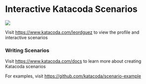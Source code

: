 # Interactive Katacoda Scenarios

[![](http://shields.katacoda.com/katacoda/leordguez/count.svg)](https://www.katacoda.com/leordguez "Get your profile on Katacoda.com")

Visit https://www.katacoda.com/leordguez to view the profile and interactive scenarios

### Writing Scenarios
Visit https://www.katacoda.com/docs to learn more about creating Katacoda scenarios

For examples, visit https://github.com/katacoda/scenario-example
